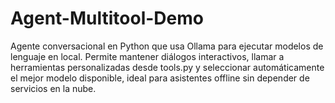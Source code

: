 # Agent-Multitool-Demo
Agente conversacional en Python que usa Ollama para ejecutar modelos de lenguaje en local. Permite mantener diálogos interactivos, llamar a herramientas personalizadas desde tools.py y seleccionar automáticamente el mejor modelo disponible, ideal para asistentes offline sin depender de servicios en la nube.
